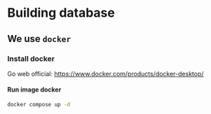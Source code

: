 # Building database

## We use `docker`

### Install docker

Go web official: https://www.docker.com/products/docker-desktop/

#### Run image docker

```sh
docker compose up -d
```

